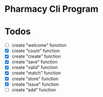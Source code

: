 # Pharmacy Cli Program

# Todos
- [ ] create "welcome" function
- [x] create "count" function
- [x] create "create" function
- [x] create "save" function
- [x] create "valid" function
- [x] create "match" function
- [x] create "store" function
- [x] create "issue" function
- [ ] create "add" function
